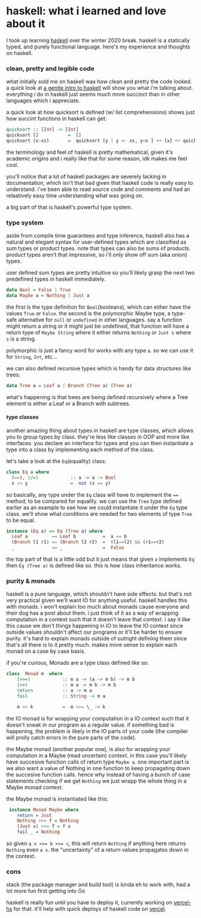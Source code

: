 # haskell: what i learned and love about it
I took up learning [haskell](https://www.haskell.org/) over the winter 2020 break. haskell is a statically typed, and purely functional language. here's my experience and thoughts on haskell.

### clean, pretty and legible code
what initially sold me on haskell was how clean and pretty the code looked. a quick look at [a gentle intro to haskell](https://www.haskell.org/tutorial/index.html) will show you what i'm talking about. everything i do in haskell just seems much more succinct than in other languages which i appreciate.

a quick look at how quicksort is defined (w/ list comprehensions) shows just how succint functions in haskell can get:

```hs
quicksort :: [Int] -> [Int]
quicksort []           =  []
quicksort (x:xs)       =  quicksort [y | y <- xs, y<x ] ++ [x] ++ quicksort [y | y <- xs, y>=x]
```

the terminology and feel of haskell is pretty mathematical, given it's academic origins and i really like that for some reason, idk makes me feel cool.

you'll notice that a lot of haskell packages are severely lacking in documentation, which isn't that bad given that haskell code is really easy to understand. i've been able to read source code and comments and had an relaatively easy time understanding what was going on.

a big part of that is haskell's powerful type system.

### type system
aside from compile time guarantees and type inference, haskell also has a natural and elegant syntax for user-defined types which are classified as sum types or product types. note that types can also be sums of products. product types aren't that impressive, so i'll only show off sum (aka union) types.

user defined sum types are pretty intuitive so you'll likely grasp the next two predefined types in haskell immediately.

```hs
data Bool = False | True
data Maybe a = Nothing | Just a
```

the first is the type definition for `Bool`(booleans), which can either have the values `True` or `False`.
the second is the polymorphic Maybe type, a type-safe alternative for `null` or `undefined` in other languages. say a function might return a string or it might just be undefined, that function will have a return type of `Maybe String` where it either returns `Nothing` or `Just s` where `s` is a string.

polymorphic is just a fancy word for works with any type `a`. so we can use it for `String`, `Int`, etc...

we can also defined recursive types which is handy for data structures like trees:
```hs
data Tree a = Leaf a | Branch (Tree a) (Tree a)
```
what's happening is that trees are being defined recursively where a Tree element is either a Leaf or a Branch with subtrees.

#### type classes
another amazing thing about types in haskell are type classes, which allows you to group types by class. they're less like classes in OOP and more like interfaces.
you declare an interface for types and you can then instantiate a type into a class by implementing each method of the class.

let's take a look at the `Eq`(equality) class:
```hs
class Eq a where
  (==), (/=)            :: a -> a -> Bool
  x /= y                =  not (x == y)
```
so basically, any type under the `Eq` class will have to implement the `==` method, to be compared for equality. we can use the `Tree` type defined earlier as an example to see how we could instantiate it under the `Eq` type class. we'll show what conditions are needed for two elements of type `Tree` to be equal.
```hs
instance (Eq a) => Eq (Tree a) where 
  Leaf a         == Leaf b          =  a == b
  (Branch l1 r1) == (Branch l2 r2)  =  (l1==l2) && (r1==r2)
  _              == _               =  False
```
the top part of that is a little odd but it just means that given `a` implements `Eq` then `Eq (Tree a)` is defined like so. this is how class inheritance works.

### purity & monads
haskell is a pure language, which shouldn't have side effects. but that's not very practical given we'll want IO for anything useful. haskell handles this with monads. i won't explain too much about monads cause everyone and their dog has a post about them. i just think of it as a way of wrapping computation in a context such that it doesn't leave that context. i say it like this cause we don't things happening in IO to leave the IO context since outside values shouldn't affect our programs or it'll be harder to ensure purity. it's hard to explain monads outside of outright defining them since that's all there is to it pretty much. makes more sense to explain each monad on a case by case basis.

if you're curious, Monads are a type class defined like so:
```hs
class  Monad m  where
    (>>=)            :: m a -> (a -> m b) -> m b
    (>>)             :: m a -> m b -> m b
    return           :: a -> m a
    fail             :: String -> m a

    m >> k           =  m >>= \_ -> k
```

the IO monad is for wrapping your computation in a IO context such that it doesn't sneak in our program as a regular value. if something bad is happening, the problem is likely in the IO parts of your code (the compiler will prolly catch errors in the pure parts of the code).

the Maybe monad (another popular one), is also for wrapping your computation in a Maybe (read uncertain) context. in this case you'll likely have succesive function calls of return type `Maybe a`. one important part is we also want a value of Nothing in one function to keep propagating down the succesive function calls. hence why instead of having a bunch of case statements checking if we get `Nothing` we just wrapp the whole thing in a Maybe monad context.

the Maybe monad is instantiated like this:
```hs
 instance Monad Maybe where
    return = Just
    Nothing >>= f = Nothing
    (Just x) >>= f = f x
    fail _ = Nothing
```

so given `a x >>= b >>= c`, this will return `Nothing` if anything here returns `Nothing` even `a x`. the "uncertainty" of a return values propagates down in the context.

### cons
stack (the package manager and build tool) is kinda eh to work with, had a lot more fun first getting into Go

haskell is really fun until you have to deploy it, currently working on [vercel-hs](https://github.com/ghiliweld/vercel-hs) for that. it'll help with quick deploys of haskell code on [vercel](https://vercel.com/).
